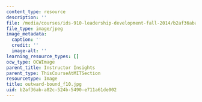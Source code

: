 ```yaml
---
content_type: resource
description: ''
file: /media/courses/ids-910-leadership-development-fall-2014/b2af36aba82c524b5490e711a61de002_outward-bound_f10.jpg
file_type: image/jpeg
image_metadata:
  caption: ''
  credit: ''
  image-alt: ''
learning_resource_types: []
ocw_type: OCWImage
parent_title: Instructor Insights
parent_type: ThisCourseAtMITSection
resourcetype: Image
title: outward-bound_f10.jpg
uid: b2af36ab-a82c-524b-5490-e711a61de002
---
```

